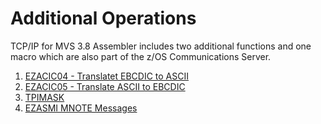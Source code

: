 Additional Operations
=====================

TCP/IP for MVS 3.8 Assembler includes two additional functions and one
macro which are also part of the z/OS Communications Server.

1. [EZACIC04 - Translatet EBCDIC to ASCII](ezacic04.md)
1. [EZACIC05 - Translate ASCII to EBCDIC](ezacic05.md)
1. [TPIMASK](tpimask.md)
1. [EZASMI MNOTE Messages](messages.md)